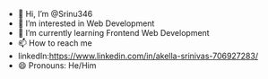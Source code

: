 - 👋 Hi, I’m @Srinu346
- 👀 I’m interested in Web Development
- 🌱 I’m currently learning Frontend Web Development
- 📫 How to reach me
-   linkedIn:https://www.linkedin.com/in/akella-srinivas-706927283/
- 😄 Pronouns: He/Him

<!---
Srinu346/Srinu346 is a ✨ special ✨ repository because its `README.md` (this file) appears on your GitHub profile.
You can click the Preview link to take a look at your changes.
--->
